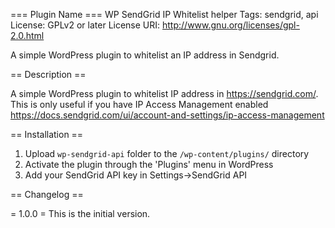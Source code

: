 === Plugin Name ===
WP SendGrid IP Whitelist helper
Tags: sendgrid, api
License: GPLv2 or later
License URI: http://www.gnu.org/licenses/gpl-2.0.html

A simple WordPress plugin to whitelist an IP address in Sendgrid.

== Description ==

A simple WordPress plugin to whitelist IP address in https://sendgrid.com/.
This is only useful if you have IP Access Management enabled https://docs.sendgrid.com/ui/account-and-settings/ip-access-management

== Installation ==

1. Upload `wp-sendgrid-api` folder to the `/wp-content/plugins/` directory
1. Activate the plugin through the 'Plugins' menu in WordPress
1. Add your SendGrid API key in Settings->SendGrid API

== Changelog ==

= 1.0.0 =
This is the initial version.